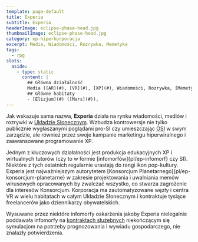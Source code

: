 ```yaml
---
template: page-default
title: Experia
subtitle: Experia
headerImage: eclipse-phase-head.jpg
thumbnailImage: eclipse-phase-head.jpg
category: ep-hiperkorporacja
excerpt: Media, Wiadomości, Rozrywka, Memetyka
tags:
  - rpg
slots:
  aside:
    - type: static
      content: |
        ## Główna działalność
        Media ([AR](#), [VR](#), [XP](#), Wiadomości, Rozrywka, [Memetyka](http://pl.wikipedia.org/wiki/Memetyka)        
        ## Główne habitaty
        - [Elizjum](#) ([Mars](#)), 
---
```

Jak wskazuje sama nazwa, **Experia** działa na rynku wiadomości, mediów i rozrywki w [Układzie Słonecznym]((#)). Wzbudza kontrowersje nie tylko publicznie wygłaszanymi poglądami pro-SI czy umieszczając [OSI](#) w swym zarządzie, ale również przez swoje kampanie marketingu hiperwiralnego i zaawansowane programowanie XP.

Jednym z kluczowych działalności jest produkcja edukacyjnych XP i wirtualnych tutorów (czy to w formie [infomorfów]{pl/ep-infomorf} czy SI). Niektóre z tych ostatnich regularnie urastają do rangi ikon pop-kultury. Experia jest najważniejszym autorytetem [Konsorcjum Planetarnego]{pl/ep-konsorcjum-planetarne} w zakresie projektowania i uwalniania memów wirusowych opracowanych by zwalczać wszystko, co stwarza zagrożenie dla interesów Konsorcjum. Korporacja ma zautomatyzowane węzły i centra VR w wielu habitatach w całym Układzie Słonecznym i kontraktuje tysiące freelancerów jako dziennikarzy obywatelskich.

Wysuwane przez niektóre infomorfy oskarżenia jakoby Experia nielegalnie poddawała infomorfy na [kontraktach służebnych](#) niekończącym się symulacjom na potrzeby prognozowania i wywiadu gospodarczego, nie znalazły potwierdzenia.
